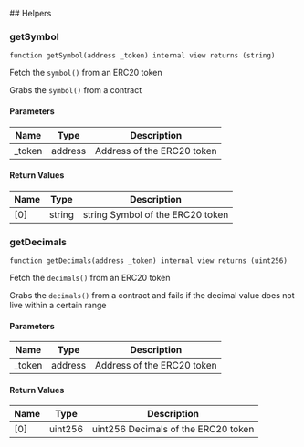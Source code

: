 ﻿﻿## Helpers


### getSymbol

```solidity
function getSymbol(address _token) internal view returns (string)
```

Fetch the `symbol()` from an ERC20 token

Grabs the `symbol()` from a contract

#### Parameters

| Name | Type | Description |
| ---- | ---- | ----------- |
| _token | address | Address of the ERC20 token |

#### Return Values

| Name | Type | Description |
| ---- | ---- | ----------- |
| [0] | string | string Symbol of the ERC20 token |

### getDecimals

```solidity
function getDecimals(address _token) internal view returns (uint256)
```

Fetch the `decimals()` from an ERC20 token

Grabs the `decimals()` from a contract and fails if
     the decimal value does not live within a certain range

#### Parameters

| Name | Type | Description |
| ---- | ---- | ----------- |
| _token | address | Address of the ERC20 token |

#### Return Values

| Name | Type | Description |
| ---- | ---- | ----------- |
| [0] | uint256 | uint256 Decimals of the ERC20 token |

